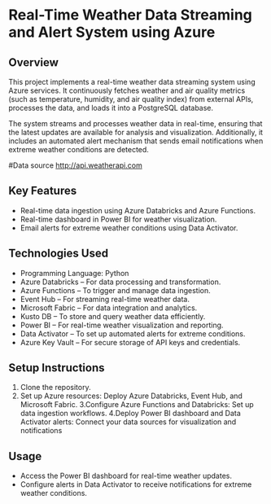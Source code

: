 # Real-Time Weather Data Streaming and Alert System using Azure

## Overview
This project implements a real-time weather data streaming system using Azure services. It continuously fetches weather and air quality metrics (such as temperature, humidity, and air quality index) from external APIs, processes the data, and loads it into a PostgreSQL database.

The system streams and processes weather data in real-time, ensuring that the latest updates are available for analysis and visualization. Additionally, it includes an automated alert mechanism that sends email notifications when extreme weather conditions are detected.

#Data source
http://api.weatherapi.com


## Key Features
- Real-time data ingestion using Azure Databricks and Azure Functions.
- Real-time dashboard in Power BI for weather visualization.
- Email alerts for extreme weather conditions using Data Activator.

## Technologies Used
- Programming Language: Python
- Azure Databricks – For data processing and transformation.
- Azure Functions – To trigger and manage data ingestion.
- Event Hub – For streaming real-time weather data.
- Microsoft Fabric – For data integration and analytics.
- Kusto DB – To store and query weather data efficiently.
- Power BI – For real-time weather visualization and reporting.
- Data Activator – To set up automated alerts for extreme conditions.
- Azure Key Vault – For secure storage of API keys and credentials.

## Setup Instructions
1. Clone the repository.
2. Set up Azure resources: Deploy Azure Databricks, Event Hub, and Microsoft Fabric.
3.Configure Azure Functions and Databricks: Set up data ingestion workflows.
4.Deploy Power BI dashboard and Data Activator alerts: Connect your data sources for visualization and notifications

## Usage
- Access the Power BI dashboard for real-time weather updates.
- Configure alerts in Data Activator to receive notifications for extreme weather conditions.
 



